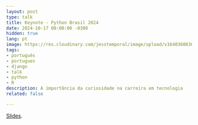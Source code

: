 ```yaml
---
layout: post
type: talk
title: Keynote - Python Brasil 2024
date: 2024-10-17 00:00:00 -0300
hidden: true
lang: pt
image: https://res.cloudinary.com/jesstemporal/image/upload/v1640360836/covers/talk_ycoaee.png
tags:
- português
- portugues
- django
- talk
- python
- R
description: A importância da curiosidade na carreira em tecnologia
related: false

---
```



[Slides](/slides/curiosidade).
